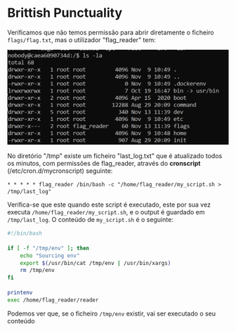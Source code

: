 # Brittish Punctuality

Verificamos que não temos permissão para abrir diretamente o ficheiro `flags/flag.txt`, mas o utilizador "flag_reader" tem:

![CTF Opcional 1 a](../img/ctfopcional1a.png)

No diretório "/tmp" existe um ficheiro "last_log.txt" que é atualizado todos os minutos, com permissões de flag_reader, através do **cronscript** (/etc/cron.d/mycronscript) seguinte:

```note
* * * * * flag_reader /bin/bash -c "/home/flag_reader/my_script.sh > /tmp/last_log"
```

Verifica-se que este quando este script é executado, este por sua vez executa `/home/flag_reader/my_script.sh`, e o output é guardado em `/tmp/last_log`. O conteúdo de `my_script.sh` é o seguinte:

```bash
#!/bin/bash

if [ -f "/tmp/env" ]; then
    echo "Sourcing env"
    export $(/usr/bin/cat /tmp/env | /usr/bin/xargs)
    rm /tmp/env
fi

printenv
exec /home/flag_reader/reader
```

Podemos ver que, se o ficheiro `/tmp/env` existir, vai ser executado o seu conteúdo 
